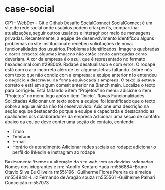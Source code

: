 # case-social
CP1 - WebDev - Git e Github
Desafio SocialConnect
SocialConnect é um site de rede social onde usuários podem criar perfis, compartilhar
atualizações, seguir outros usuários e interagir por meio de mensagens privadas.
Recentemente, a equipe de desenvolvimento identificou alguns problemas no site
institucional e recebeu solicitações de novas funcionalidades dos usuários.
Problemas Identificados:
Imagens quebradas e cores erradas: algumas imagens não estão sendo carregadas
como deveriam. A cor da empresa é o azul, que é representado no formato hexadecimal
com #2980b9.
Rodapé desatualizado e com erros: O rodapé está com o ano incorreto além de ter
algumas letras faltando.
Sobre nós com texto que não condiz com a empresa: a equipe anterior não entendeu o
negócio e descreveu de forma equivocada a empresa. O texto já esteve correto e está em
algum commit anterior na Branch main. Localize o texto para corrigi-lo.
Está faltando o item “Projetos” no menu: adicione o item “Projetos” no menu logo após
o item “Início”.
Novas Funcionalidades Solicitadas
Adicionar um texto sobre a equipe: foi identificado que o texto sobre a equipe ainda não
foi desenvolvido. Adicione uma descrição na seção equipe destacando porque a equipe é
capacitada e destacando as qualidades dos colaboradores da empresa
Adicionar uma seção de contato: abaixo da equipe deve conter uma seção de contato,
contendo:
- Título
- Telefone
- E-mail
- Horário de atendimento
Adicionar redes sociais ao rodapé: adicionar o perfil do linkedin e instragram ao rodapé

Basicamente fizemos a alteração do site web com as devidas ordenadas
Nomes dos integrantes e rm:
-Adolfo Kentaro Hada rm556884
-Bruno Otavio Silva De Oliveira rm556196
-Guilherme Flores Pereira de almeida rm554948
-Luiz Fernando de Aragão souza rm555561
-Guilherme Palhari Conceição rm557073
